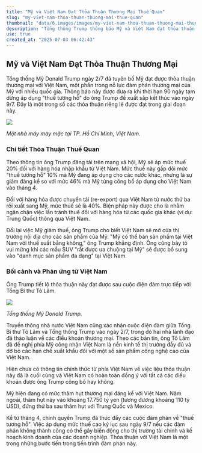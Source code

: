 ```yaml
---
title: "Mỹ và Việt Nam Đạt Thỏa Thuận Thương Mại Thuế Quan"
slug: "my-viet-nam-thoa-thuan-thuong-mai-thue-quan"
thumbnail: "data/6.images/images/my-viet-nam-thoa-thuan-thuong-mai-thue-quan.webp"
description: "Tổng thống Trump thông báo Mỹ và Việt Nam đạt thỏa thuận thương mại mới. Mỹ áp thuế 20 hàng Việt, Việt Nam mở cửa thị trường cho hàng Mỹ miễn thuế."
use: true
created_at: "2025-07-03 06:42:43"
---
```


## Mỹ và Việt Nam Đạt Thỏa Thuận Thương Mại

Tổng thống Mỹ Donald Trump ngày 2/7 đã tuyên bố Mỹ đạt được thỏa thuận thương mại với Việt Nam, một phần trong nỗ lực đàm phán thương mại của Mỹ với nhiều quốc gia. Thông báo này được đưa ra khi thời hạn 90 ngày tạm dừng áp dụng "thuế tương hỗ" do ông Trump đề xuất sắp kết thúc vào ngày 9/7. Đây là một trong số các thỏa thuận riêng lẻ được đạt trong giai đoạn này.

![](/images/20250703-35235038-cnn-000-1-view.webp)

*Một nhà máy may mặc tại TP. Hồ Chí Minh, Việt Nam.*

### Chi tiết Thỏa Thuận Thuế Quan

Theo thông tin ông Trump đăng tải trên mạng xã hội, Mỹ sẽ áp mức thuế 20% đối với hàng hóa nhập khẩu từ Việt Nam. Mức thuế này gấp đôi mức "thuế tương hỗ" 10% mà Mỹ đang áp dụng cho các nước khác, nhưng là sự giảm đáng kể so với mức 46% mà Mỹ từng công bố áp dụng cho Việt Nam vào tháng 4.

Đối với hàng hóa được chuyển tải (re-export) qua Việt Nam từ nước thứ ba rồi xuất sang Mỹ, mức thuế sẽ là 40%. Biện pháp này được cho là nhằm ngăn chặn việc lẩn tránh thuế đối với hàng hóa từ các quốc gia khác (ví dụ: Trung Quốc) thông qua Việt Nam.

Đổi lại việc Mỹ giảm thuế, ông Trump cho biết Việt Nam sẽ mở cửa thị trường nội địa cho các sản phẩm của Mỹ. "Mỹ có thể bán sản phẩm tại Việt Nam với thuế suất bằng không," ông Trump khẳng định. Ông cũng bày tỏ vui mừng khi các mẫu SUV "rất được ưa chuộng tại Mỹ" sẽ được bổ sung vào "danh mục sản phẩm đa dạng" tại Việt Nam.

### Bối cảnh và Phản ứng từ Việt Nam

Ông Trump tiết lộ thỏa thuận này đạt được sau cuộc điện đàm trực tiếp với Tổng Bí thư Tô Lâm.

![](/images/20250703-00000001-cnippou-000-1-view.webp)

*Tổng thống Mỹ Donald Trump.*

Truyền thông nhà nước Việt Nam cũng xác nhận cuộc điện đàm giữa Tổng Bí thư Tô Lâm và Tổng thống Trump vào ngày 2/7, trong đó hai nhà lãnh đạo đã thảo luận về các điều khoản thương mại. Theo các bản tin, ông Tô Lâm đã đề nghị phía Mỹ công nhận Việt Nam là nền kinh tế thị trường đầy đủ và dỡ bỏ các hạn chế xuất khẩu đối với một số sản phẩm công nghệ cao của Việt Nam.

Hiện chưa có thông tin chính thức từ phía Việt Nam về việc liệu thỏa thuận này đã là cuối cùng và Việt Nam có hoàn toàn đồng ý với tất cả các điều khoản được ông Trump công bố hay không.

Mỹ hiện đang có mức thâm hụt thương mại đáng kể với Việt Nam. Năm ngoái, thâm hụt này vào khoảng 17.750 tỷ yen (tương đương khoảng 110 tỷ USD), đứng thứ ba sau thâm hụt với Trung Quốc và Mexico.

Kể từ tháng 4, chính quyền Trump đã thúc đẩy các cuộc đàm phán về "thuế tương hỗ". Việc áp dụng mức thuế cao kỷ lục sau ngày 9/7 nếu các đàm phán không thành công có thể gây biến động cho thị trường tài chính và kế hoạch kinh doanh của các doanh nghiệp. Thỏa thuận với Việt Nam là một trong những bước tiến trong tiến trình đàm phán này.